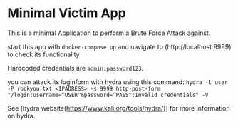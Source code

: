 # Minimal Victim App
This is a minimal Application to perform a Brute Force Attack against.

start this app with `docker-compose up` and navigate to (http://localhost:9999) to check its functionality

Hardcoded credentials are `admin:password123`.

you can attack its loginform with hydra using this command:
`hydra -l user -P rockyou.txt <IPADRESS> -s 9999 http-post-form "/login:username=^USER^&password=^PASS^:Invalid credentials" -V`


See [hydra website(https://www.kali.org/tools/hydra/)] for more information on hydra.
